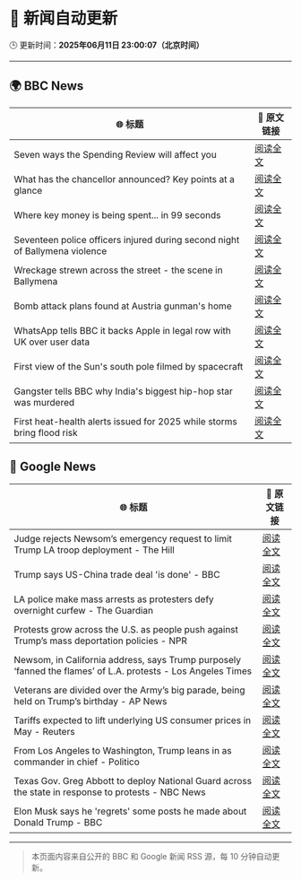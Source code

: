 # 🧠 新闻自动更新

🕒 更新时间：**2025年06月11日 23:00:07（北京时间）**

---

## 🌍 BBC News

| 🌐 标题 | 🔗 原文链接 |
|--------|-------------|
| Seven ways the Spending Review will affect you | [阅读全文](https://www.bbc.com/news/articles/czdyzrm99g2o) |
| What has the chancellor announced? Key points at a glance | [阅读全文](https://www.bbc.com/news/articles/clyr170qm19o) |
| Where key money is being spent... in 99 seconds | [阅读全文](https://www.bbc.com/news/videos/cvgvxl13nz2o) |
| Seventeen police officers injured during  second night of Ballymena violence | [阅读全文](https://www.bbc.com/news/articles/c0k3le25r8ro) |
| Wreckage strewn across the street - the scene in Ballymena | [阅读全文](https://www.bbc.com/news/videos/ckg7xg3g8r2o) |
| Bomb attack plans found at Austria gunman's home | [阅读全文](https://www.bbc.com/news/articles/cm2kdy74v7go) |
| WhatsApp tells BBC it backs Apple in legal row with UK over user data | [阅读全文](https://www.bbc.com/news/articles/cgmjrn42wdwo) |
| First view of the Sun's south pole filmed by spacecraft | [阅读全文](https://www.bbc.com/news/articles/clyqry9ppl9o) |
| Gangster tells BBC why India's biggest hip-hop star was murdered | [阅读全文](https://www.bbc.com/news/articles/c87j5v4xjxqo) |
| First heat-health alerts issued for 2025 while storms bring flood risk | [阅读全文](https://www.bbc.com/weather/articles/c4grkg27269o) |

## 📰 Google News

| 🌐 标题 | 🔗 原文链接 |
|--------|-------------|
| Judge rejects Newsom’s emergency request to limit Trump LA troop deployment - The Hill | [阅读全文](https://news.google.com/rss/articles/CBMilwFBVV95cUxOTVplQktCMFBNY1FQMWg3UHVOUEdROUtxSHhoVW5OTHJrd3M0U3dzU3NiMTFmX1RPOXY4d2l2OVl3WWFYSjM0bTVrTkV0aThoenI3RTRzWkY4V0RiVXcxUlp1dUw5MlBSN19nTDlzbUN1QU1vM0U1WWFXNmU2SzVzYm5kYXJlNmdNc2ZSRDcxQUJkOFFlOU4w0gGcAUFVX3lxTE4zR1Zic2JfSmItZEczSHBnN01ZVDNRdE1zX09mcVppLThab3BwSkJ5dUtERWVsYUZDMlN2X2s0c0d4XzJNcDNmV3IzSUF2Mzdiako0LWJ4VWNTTVlsaTcyblpyeFpJUFZ1YW1CaXROci1PZmRTb1VrSHZDRGczcnFDWExkZEJGQjRqUnV6T1Z1S1hvdjRxWnQ3cEpETw?oc=5) |
| Trump says US-China trade deal 'is done' - BBC | [阅读全文](https://news.google.com/rss/articles/CBMiWkFVX3lxTE9CV05EWjZwM1ktdnc5S0ZzLWg0R1lBakg3U2NLRnVnbnlHWlJjclVOMG5ad2pTV0dlbjhaR0V2TEpzOHZHWDRzVGZ4b194eFhGUlBiY2ZMdGc0d9IBX0FVX3lxTE5yTlB5S21GaFA4M1ZKeTVZaEVyQ0lER0VTdzFnMDR4d2RXWVNrRzhHSnpyOWoxNDRtSnU3QnhObE1LbkdlMGp3cllPSVFTdmFIanUtZkp3MzF2dThOQ1lr?oc=5) |
| LA police make mass arrests as protesters defy overnight curfew - The Guardian | [阅读全文](https://news.google.com/rss/articles/CBMioAFBVV95cUxPVnVXRW5CYndudGNGdndFTTBHUG9iajcybkdMd29OUm5OY2U3cTN3QUFBZW0yMFluZ0VjVWNyMFhzdG5TMTBDUFJ1QnpTaTdvVGlKemprdmk2aUJwVzd5QjJDS2t5THQzMWZOeW5US3h4c2JqaVZNNG9ZNV8xS3hFNklaTDdLd1pITXU5Rk5xSEdvVlFEZ29rWmFiQndsdUVs?oc=5) |
| Protests grow across the U.S. as people push against Trump’s mass deportation policies - NPR | [阅读全文](https://news.google.com/rss/articles/CBMiyAFBVV95cUxPSzY0MWE0NWxsUDR1a3ZBVXVSY2VHZm5Ob1ctSURIOE9fRE1qUkFHTmdYZFMydmIxUDNVVzhDWTdtRWJoM0FwZ0d6cjVEb0FjcFZDczRwSTZkN19EcDVzNEZzR1VYaGVmTUJCUzZlLWdUeXJwSHZkLWI1dFVSdnhPV1FCSExXZTZkTnk1NmtUcTBhTWZpS3MtSUpyeFd6TGlFdElZLXJ3NHhIWF9EQUhIQUJIWUdYeGlwcWt1aGVqN1pNcWRxV2Fmag?oc=5) |
| Newsom, in California address, says Trump purposely ‘fanned the flames’ of L.A. protests - Los Angeles Times | [阅读全文](https://news.google.com/rss/articles/CBMilgFBVV95cUxNRTB6N3hCNmRKdUd0VFJXZnJYcUhnVmZlMkJZckw2NlM0OG12azlwYlhyZVp1VVFyc2Y1TXRDMzVwREtjdXBLTmRVc3ZPdXdMNUZCNXFSWlotQmxFNS1xQWYyZ0NwaU02ejM4My1fNzdEMFFNNjVEUFpVMFQ0ZDZsNUhMSURPYmxDYVd6QlFXNzVhQ05nTFE?oc=5) |
| Veterans are divided over the Army’s big parade, being held on Trump’s birthday - AP News | [阅读全文](https://news.google.com/rss/articles/CBMipwFBVV95cUxPUUt1ZjNabDNvQzVGaXBrSklSX0ptT2h4eEtNbFNVX3hBd1RaSGNSUUVHY3FyTFVrQ2daVE9Xa1ZYRlQxMUdGa1l0dFV3NXphV2pSSEFxemRzMWtNUkR5dXlPZVd2d25kM0hsakRxTFYyNUNxbjFQaGdxSmxHdkxid0ZyYVBfSVNwWDJHYkYyLU5RaXdzazZtQnFudGNqMnRBZ0FrS3Vnbw?oc=5) |
| Tariffs expected to lift underlying US consumer prices in May - Reuters | [阅读全文](https://news.google.com/rss/articles/CBMioAFBVV95cUxPRGY1Y2VCMUtfakxpeTEzMm00WEFndXFCZU5zdVFENkp3VTJmbHQ0bm1vamRwNGRBVlpyamtXeTVpLUVlQVN4TDh0YklRVTNNSUx4dDA0emxhQzE1NnNJSHRHalVwaTZkWG5BakZGZl9Va2hMYW5CU1ROaTFITEplS1pZdC1nVFV1VWhFSS1PeldndnV6SVRtTzlzMWY5U2Vi?oc=5) |
| From Los Angeles to Washington, Trump leans in as commander in chief - Politico | [阅读全文](https://news.google.com/rss/articles/CBMihwFBVV95cUxNU1IwaUM3RmJWVTVfUllCdXM4X3VEdVVpbi1MWU9CaEhBZy1ZcWJYZzVrQ013QkhDcnVjZHZkNTZJWm5ZNENIRE5Wa0RnZTU5VEh0U2FBR1hTOV92aFpCaE1IMGFiRDhQX0NxZ0l6dE5kQWZ2VHU4QWNxSl9EdkFhTmMyUHowZk0?oc=5) |
| Texas Gov. Greg Abbott to deploy National Guard across the state in response to protests - NBC News | [阅读全文](https://news.google.com/rss/articles/CBMinwFBVV95cUxNc05rVGVCN2dtS2tqS3hZMkdnaGhRWjNzWmREY19nLWdrNkQ2TC1CLW14TFJnNkI4TnRQMEJWTFhrQzNodnk0ZXhsOUJ0X25nRFNCZkJLV1lUN1p2aFVvSXRzWnNvbENsci1RVEtOeEQ2NkM1bmowV19hLUw1ZmszUl85Z3lNOXFqYWtUQm5hYUhZVGx0TlctX3ViUGdaMTDSAVZBVV95cUxPMHhxMW5LejJGRktvNV9QR2dRY0VJMTY4ZDVBNGZiUzY1V3VIVUVKQ2VENzE2eU9NWnFYbUU5M1MyeXpVSjNZVzhNVGhVSW8yTEJQYUx4UQ?oc=5) |
| Elon Musk says he 'regrets' some posts he made about Donald Trump - BBC | [阅读全文](https://news.google.com/rss/articles/CBMiWkFVX3lxTFBhRlNWeHI4MG94QXRHTW9GTFZheHhERzRKY1p4a2FzMVE2RmFaT1BFbFBkQnlCQkgtTlROUUtlLXFzUjMzdUtvWWdNWEpYX25sWjNJREtkLUt4UdIBX0FVX3lxTE9qOTFXSXNWSUtOZUhEX0hzeEpucjJOUk5xNVl5bmdVMXZEUXZ3dnVNay1DVno1TFp3VGtUdnRTUjZ0bHotZE5LaEUtdk84VDVodkRkRzNnM28xUGljQS1V?oc=5) |

---
> 本页面内容来自公开的 BBC 和 Google 新闻 RSS 源，每 10 分钟自动更新。
